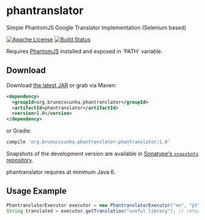 phantranslator
========
Simple PhantomJS Google Translator Implementation (Selenium based)

[![Apache License](http://img.shields.io/badge/license-ASL-blue.svg)](https://github.com/brunocvcunha/phantranslator/blob/master/LICENSE)
[![Build Status](https://travis-ci.org/brunocvcunha/phantranslator.svg)](https://travis-ci.org/brunocvcunha/phantranslator)

Requires [PhantomJS](http://phantomjs.org) installed and exposed in 'PATH' variable.

Download
--------

Download [the latest JAR][1] or grab via Maven:
```xml
<dependency>
  <groupId>org.brunocvcunha.phantranslator</groupId>
  <artifactId>phantranslator</artifactId>
  <version>1.0</version>
</dependency>
```
or Gradle:
```groovy
compile 'org.brunocvcunha.phantranslator:phantranslator:1.0'
```

Snapshots of the development version are available in [Sonatype's `snapshots` repository][snap].

phantranslator requires at minimum Java 6.


Usage Example
--------

```java
PhantranslatorExecutor executor = new PhantranslatorExecutor("en", "pt");
String translated = executor.getTranslation("useful library"); // returns 'biblioteca útil'
```


 [1]: https://search.maven.org/remote_content?g=org.brunocvcunha.phantranslator&a=phantranslator&v=LATEST
 [snap]: https://oss.sonatype.org/content/repositories/snapshots/
